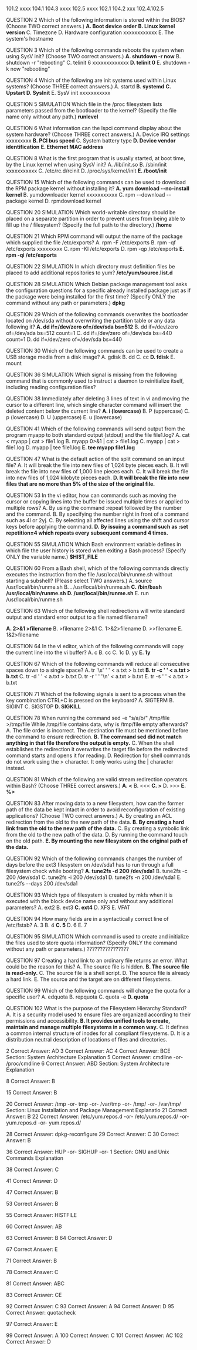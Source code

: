 101.2 xxxx
104.1 104.3 xxxx
102.5 xxxx
102.1 104.2 xxx
102.4.102.5


QUESTION 2
Which of the following information is stored within the BIOS? (Choose TWO correct answers.)
**A. Boot device order**
**B. Linux kernel version**
C. Timezone
D. Hardware configuration  xxxxxxxxxxxx
E. The system's hostname

QUESTION 3
Which of the following commands reboots the system when using SysV init? (Choose TWO correct answers.)
**A. shutdown -r now**
B. shutdown -r "rebooting"
C. telinit 6 xxxxxxxxxxxxx
**D. telinit 0**
E. shutdown -k now "rebooting"

QUESTION 4
Which of the following are init systems used within Linux systems? (Choose THREE correct answers.)
A. startd
**B. systemd**
**C. Upstart** 
**D. SysInit** 
E. SysV init xxxxxxxxxxx

QUESTION 5
SIMULATION
Which file in the /proc filesystem lists parameters passed from the bootloader to the kernel? (Specify the file name only without any path.)
**runlevel**

QUESTION 6
What information can the lspci command display about the system hardware? (Choose THREE correct answers.)
A. Device IRQ settings xxxxxxxxx
**B. PCI bus speed**
C. System battery type
**D. Device vendor identification** 
**E. Ethernet MAC address**



QUESTION 8
What is the first program that is usually started, at boot time, by the Linux kernel when using SysV init?
A. /lib/init.so
B. /sbin/init xxxxxxxxxxx
C. /etc/rc.d/rcinit
D. /proc/sys/kernel/init 
**E. /boot/init**



QUESTION 15
Which of the following commands can be used to download the RPM package kernel without installing it?
**A. yum download --no-install kernel** 
B. yumdownloader kernel xxxxxxxxxxx
C. rpm --download --package kernel
D. rpmdownload kernel


QUESTION 20
SIMULATION
Which world-writable directory should be placed on a separate partition in order to prevent users from being able to fill up the / filesystem? (Specify the full path to the directory.)
**/home**

QUESTION 21
Which RPM command will output the name of the package which supplied the file /etc/exports?
A. rpm -F /etc/exports 
B. rpm -qf /etc/exports  xxxxxxxxx
C. rpm -Kl /etc/exports 
D. rpm -qp /etc/exports 
**E. rpm -qi /etc/exports**

QUESTION 22
SIMULATION
In which directory must definition files be placed to add additional repositories to yum?
**/etc/yum/source.list.d**


QUESTION 28
SIMULATION
Which Debian package management tool asks the configuration questions for a specific already installed package just as if the package were being installed for the first time? (Specify ONLY the command without any path or parameters.)
**dpkg**

QUESTION 29
Which of the following commands overwrites the bootloader located on /dev/sda without overwriting the partition table or any data following it?
**A. dd if=/dev/zero of=/dev/sda bs=512**
B. dd if=/dev/zero of=/dev/sda bs=512 count=1 
C. dd if=/dev/zero of=/dev/sda bs=440 count=1
D. dd if=/dev/zero of=/dev/sda bs=440

QUESTION 30
Which of the following commands can be used to create a USB storage media from a disk image?
A. gdisk 
B. dd
C. cc
**D. fdisk**
E. mount


QUESTION 36
SIMULATION
Which signal is missing from the following command that is commonly used to instruct a daemon to reinitialize itself, including reading configuration files?


QUESTION 38
Immediately after deleting 3 lines of text in vi and moving the cursor to a different line, which single character command will insert the deleted content below the current line?
**A. i (lowercase)** 
B. P (uppercase) 
C. p (lowercase) 
D. U (uppercase) 
E. u (lowercase)




QUESTION 41
Which of the following commands will send output from the program myapp to both standard output (stdout) and the file file1.log?
A. cat < myapp | cat > file1.log 
B. myapp 0>&1 | cat > file1.log 
C. myapp | cat > file1.log
D. myapp | tee file1.log
**E. tee myapp file1.log**


QUESTION 47
What is the default action of the split command on an input file?
A. It will break the file into new files of 1,024 byte pieces each.
B. It will break the file into new files of 1,000 line pieces each.
C. It will break the file into new files of 1,024 kilobyte pieces each.
**D. It will break the file into new files that are no more than 5% of the **size of the original file.****



QUESTION 53
In the vi editor, how can commands such as moving the cursor or copying lines into the buffer be issued multiple times or applied to multiple rows? 
A. By using the command :repeat followed by the number and the command.
B. By specifying the number right in front of a command such as 4l or 2yj.
C. By selecting all affected lines using the shift and cursor keys before applying the command.
**D. By issuing a command such as :set repetition=4 which repeats every subsequent command 4 times.**


QUESTION 55
SIMULATION
Which Bash environment variable defines in which file the user history is stored when exiting a Bash process? (Specify ONLY the variable name.)
**$HIST_FILE**


QUESTION 60
From a Bash shell, which of the following commands directly executes the instruction from the file /usr/local/bin/runme.sh without starting a subshell? (Please select TWO answers.)
A. source /usr/local/bin/runme.sh 
B. . /usr/local/bin/runme.sh
**C. /bin/bash /usr/local/bin/runme.sh**
**D. /usr/local/bin/runme.sh**
E. run /usr/local/bin/runme.sh






QUESTION 63
Which of the following shell redirections will write standard output and standard error output to a file named filename?

**A. 2>&1 >filename** 
B. >filename 2>&1 
C. 1>&2>filename 
D. >>filename
E. 1&2>filename

QUESTION 64
In the vi editor, which of the following commands will copy the current line into the vi buffer?
A. c 
B. cc 
C. 1c 
D. yy 
**E. 1y**



QUESTION 67
Which of the following commands will reduce all consecutive spaces down to a single space?
A. tr '\s' ' ' < a.txt > b.txt 
**B. tr -c ' ' < a.txt > b.txt**
C. tr -d ' ' < a.txt > b.txt 
D. tr -r ' ' '\n' < a.txt > b.txt 
E. tr -s ' ' < a.txt > b.txt





QUESTION 71
Which of the following signals is sent to a process when the key combination CTRL+C is pressed on the keyboard?
A. SIGTERM 
B. SIGINT 
C. SIGSTOP 
**D. SIGKILL**





QUESTION 78
When running the command
sed -e "s/a/b/" /tmp/file >/tmp/file
While /tmp/file contains data, why is /tmp/file empty afterwards?
A. The file order is incorrect. The destination file must be mentioned before the command to ensure redirection.
**B. The command sed did not match anything in that file therefore the output is empty.**
C. When the shell establishes the redirection it overwrites the target file before the redirected command starts and opens it for reading. 
D. Redirection for shell commands do not work using the > character. It only works using the | character instead.



QUESTION 81
Which of the following are valid stream redirection operators within Bash? (Choose THREE correct answers.)
**A. <** 
B. <<< 
**C. >**
D. >>> 
**E. %>**



QUESTION 83
After moving data to a new filesystem, how can the former path of the data be kept intact in order to avoid reconfiguration of existing applications? (Choose TWO correct answers.)
A. By creating an ACL redirection from the old to the new path of the data. 
**B. By creating a hard link from the old to the new path of the data.**
C. By creating a symbolic link from the old to the new path of the data.
D. By running the command touch on the old path.
**E. By mounting the new filesystem on the original path of the data.**






QUESTION 92
Which of the following commands changes the number of days before the ext3 filesystem on /dev/sda1 has to run through a full filesystem check while booting?
**A. tune2fs -d 200 /dev/sda1**
B. tune2fs -c 200 /dev/sda1
C. tune2fs -i 200 /dev/sda1
D. tune2fs -n 200 /dev/sda1
E. tune2fs --days 200 /dev/sda1

QUESTION 93
Which type of filesystem is created by mkfs when it is executed with the block device name only and without any additional parameters?
A. ext2 
B. ext3 
**C. ext4**
D. XFS 
E. VFAT

QUESTION 94
How many fields are in a syntactically correct line of /etc/fstab?
A. 3 
B. 4 
**C. 5** 
D. 6 
E. 7


QUESTION 95
SIMULATION
Which command is used to create and initialize the files used to store quota information? (Specify ONLY the command without any path or parameters.)
????????????????


QUESTION 97
Creating a hard link to an ordinary file returns an error. What could be the reason for this?
A. The source file is hidden.
**B. The source file is read-only.**
C. The source file is a shell script.
D. The source file is already a hard link.
E. The source and the target are on different filesystems.


QUESTION 99
Which of the following commands will change the quota for a specific user? 
A. edquota
B. repquota 
C. quota -e
**D. quota**




QUESTION 102
What is the purpose of the Filesystem Hierarchy Standard?
A. It is a security model used to ensure files are organized according to their permissions and accessibility. 
**B. It provides unified tools to create, maintain and manage multiple filesystems in a common way.**
C. It defines a common internal structure of inodes for all compliant filesystems.
D. It is a distribution neutral description of locations of files and directories.


2	Correct Answer: AD
3	Correct Answer: AC
4	Correct Answer: BCE Section: System Architecture Explanation
5	Correct Answer: cmdline -or- /proc/cmdline
6	Correct Answer: ABD Section: System Architecture Explanation

8	Correct Answer: B

15	Correct Answer: B

20	Correct Answer: /tmp -or- tmp -or- /var/tmp -or- /tmp/ -or- /var/tmp/ Section: Linux Installation and Package Management Explanatio
21	Correct Answer: B
22	Correct Answer: /etc/yum.repos.d -or- /etc/yum.repos.d/ -or- yum.repos.d -or- yum.repos.d/

28	Correct Answer: dpkg-reconfigure
29	Correct Answer: C
30	Correct Answer: B

36	Correct Answer: HUP -or- SIGHUP -or- 1 Section: GNU and Unix Commands Explanation

38	Correct Answer: C


41	Correct Answer: D


47	Correct Answer: B

53	Correct Answer: B

55	Correct Answer: HISTFILE


60	Correct Answer: AB

63	Correct Answer: B
64	Correct Answer: D


67	Correct Answer: E

71	Correct Answer: B

78	Correct Answer: C


81	Correct Answer: ABC

83	Correct Answer: CE




92	Correct Answer: C
93	Correct Answer: A
94	Correct Answer: D
95	Correct Answer: quotacheck

97	Correct Answer: E

99	Correct Answer: A
100	Correct Answer: C
101	Correct Answer: AC
102	Correct Answer: D









